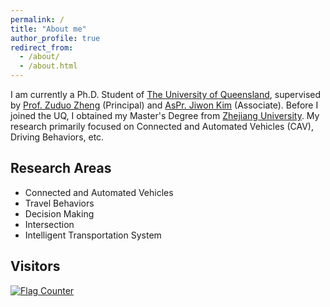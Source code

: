 ```yaml
---
permalink: /
title: "About me"
author_profile: true
redirect_from: 
  - /about/
  - /about.html
---
```



I am currently a Ph.D. Student of [The University of Queensland](https://www.uq.edu.au/), supervised by [Prof. Zuduo Zheng](http://www.connectedandautonomoustransport.com/dr-zhengs-research.html) (Principal) and [AsPr. Jiwon Kim](https://www.jiwonkim.co/about/) (Associate). Before I joined the UQ, I obtained my Master's Degree from [Zhejiang University](https://www.zju.edu.cn/english/). My research primarily focused on Connected and Automated Vehicles (CAV), Driving Behaviors, etc. 

Research Areas
------
* Connected and Automated Vehicles
* Travel Behaviors
* Decision Making
* Intersection
* Intelligent Transportation System


Visitors
------
<a href="http://s11.flagcounter.com/more/czS"><img src="https://s11.flagcounter.com/count/czS/bg_FFFFFF/txt_000000/border_CCCCCC/columns_3/maxflags_12/viewers_0/labels_1/pageviews_1/flags_0/percent_0/" alt="Flag Counter" border="0"></a>



